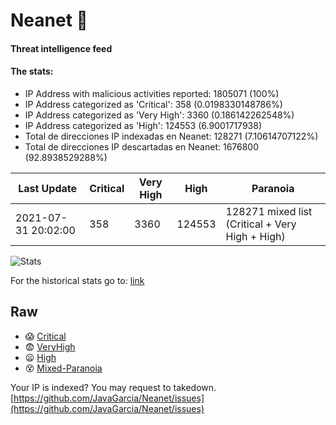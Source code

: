 # Neanet :hocho:
#### Threat intelligence feed
#### The stats:

- IP Address with malicious activities reported: 1805071 (100%)
- IP Address categorized as 'Critical':  358 (0.0198330148786%)
- IP Address categorized as 'Very High':  3360 (0.186142262548%)
- IP Address categorized as 'High':  124553 (6.9001717938)
- Total de direcciones IP indexadas en Neanet:  128271 (7.10614707122%)
- Total de direcciones IP descartadas en Neanet:  1676800 (92.8938529288%)

| Last Update | Critical | Very High | High | Paranoia |
| --- | --- | --- | --- | --- |
| 2021-07-31 20:02:00 | 358 | 3360 | 124553 | 128271 mixed list (Critical + Very High + High)|

![Stats](https://docs.google.com/spreadsheets/d/e/2PACX-1vSnaNMIXVabIpDJjufMlzH7poXnshF3mgd8Is1g9ytUEzVsP5my4Trn8f-xkoLLQ38xpL3HtmUexLo6/pubchart?oid=501124687&format=image)

For the historical stats go to: [link](/stats.csv)
## Raw
- :scream: [Critical](https://raw.githubusercontent.com/JavaGarcia/Neanet/master/blacklists/neanet_critical.txt)
- :fearful: [VeryHigh](https://raw.githubusercontent.com/JavaGarcia/Neanet/master/blacklists/neanet_veryHigh.txtt)
- :frowning: [High](https://raw.githubusercontent.com/JavaGarcia/Neanet/master/blacklists/neanet_high.txt)
- :dizzy_face: [Mixed-Paranoia](https://raw.githubusercontent.com/JavaGarcia/Neanet/master/blacklists/neanet_all.txt)


Your IP is indexed? You may request to takedown. [https://github.com/JavaGarcia/Neanet/issues](https://github.com/JavaGarcia/Neanet/issues)



















































































































































































































































































































































































































































































































































































































































































































































































































































































































































































































































































































































































































































































































































































































































































































































































































































































































































































































































































































































































































































































































































































































































































































































































































































































































































































































































































































































































































































































































































































































































































































































































































































































































































































































































































































































































































































































































































































































































































































































































































































































































































































































































































































































































































































































































































































































































































































































































































































































































































































































































































































































































































































































































































































































































































































































































































































































































































































































































































































































































































































































































































































































































































































































































































































































































































































































































































































































































































































































































































































































































































































































































































































































































































































































































































































































































































































































































































































































































































































































































































































































































